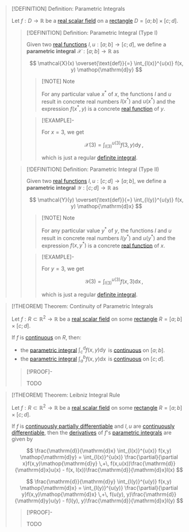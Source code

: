 


>[!DEFINITION] Definition: Parametric Integrals
>
>Let $f: D \to \mathbb{R}$ be a [real scalar field](../Real%20Scalar%20Field.md) on a [rectangle](TODO) $D = [a;b] \times [c;d]$.
>
>>[!DEFINITION] Definition: Parametric Integral (Type I)
>>
>>Given two [real functions](../../../Real%20Functions/index.md) $l,u: [a;b] \to [c;d]$, we define a **parametric integral** $\mathcal{X}: [a;b] \to \mathbb{R}$ as
>>
>>$$
>>\mathcal{X}(x) \overset{\text{def}}{=} \int_{l(x)}^{u(x)} f(x, y) \mathop{\mathrm{d}y}
>>$$
>>
>>>[!NOTE] Note
>>>
>>>For any particular value $x^\ast$ of $x$, the functions $l$ and $u$ result in concrete real numbers $l(x^\ast)$ and $u(x^\ast)$ and the expression $f(x^\ast, y)$ is a concrete [real function](../../../Real%20Functions/index.md) of $y$.
>>>
>>
>>>[!EXAMPLE]-
>>>
>>>For $x = 3$, we get
>>>
>>>$$
>>>\mathcal{X}(3) = \int_{l(3)}^{u(3)} f(3,y) \mathop{\mathrm{d}y},
>>>$$
>>>
>>>which is just a regular [definite integral](../../../Real%20Functions/Integration/Definite%20Integrals/index.md).
>>>
>>
>
>>[!DEFINITION] Definition: Parametric Integral (Type II)
>>
>>Given two [real functions](../../../Real%20Functions/index.md) $l,u: [c;d] \to [a;b]$, we define a **parametric integral** $\mathcal{Y}: [c;d] \to \mathbb{R}$ as
>>
>>$$
>>\mathcal{Y}(y) \overset{\text{def}}{=} \int_{l(y)}^{u(y)} f(x, y) \mathop{\mathrm{d}x}
>>$$
>>
>>>[!NOTE] Note
>>>
>>>For any particular value $y^\ast$ of $y$, the functions $l$ and $u$ result in concrete real numbers $l(y^\ast)$ and $u(y^\ast)$ and the expression $f(x, y^\ast)$ is a concrete [real function](../../../Real%20Functions/index.md) of $x$.
>>>
>>
>>>[!EXAMPLE]-
>>>
>>>For $y = 3$, we get
>>>
>>>$$\mathcal{Y}(3) = \int_{l(3)}^{u(3)} f(x,3) \mathop{\mathrm{d}x},$$
>>>
>>>which is just a regular [definite integral](../../../Real%20Functions/Integration/Definite%20Integrals/index.md).
>>>
>>
>

>[!THEOREM] Theorem: Continuity of Parametric Integrals
>
>Let $f: R \subset \mathbb{R}^2 \to \mathbb{R}$ be a [real scalar field](../Real%20Scalar%20Field.md) on some [rectangle](TODO) $R = [a;b] \times [c;d]$.
>
>If $f$ is [continuous](../Continuity%20of%20Real%20Scalar%20Fields.md) on $R$, then:
>- the [parametric integral](Parametric%20Integrals.md) $\int_c^d f(x,y)\mathop{\mathrm{d}y}$ is [continuous](../../../Real%20Functions/Continuity.md) on $[a;b]$.
>- the [parametric integral](Parametric%20Integrals.md) $\int_a^b f(x,y)\mathop{\mathrm{d}x}$ is [continuous](../../../Real%20Functions/Continuity.md) on $[c;d]$.
>
>>[!PROOF]-
>>
>>TODO
>>
>

>[!THEOREM] Theorem: Leibniz Integral Rule
>
>Let $f: R \subset \mathbb{R}^2 \to \mathbb{R}$ be a [real scalar field](../Real%20Scalar%20Field.md) on some [rectangle](TODO) $R = [a;b] \times [c;d]$.
>
>If $f$ is [continuously partially differentiable](../Differentiation/Partial%20Derivatives%20of%20Real%20Scalar%20Fields.md) and $l,u$ are [continuously differentiable](../../../Real%20Functions/Differentiation/index.md), then the [derivatives](../../../Real%20Functions/Differentiation/index.md) of $f$'s [parametric integrals](Parametric%20Integrals.md) are given by
>
>$$
>\frac{\mathrm{d}}{\mathrm{d}x} \int_{l(x)}^{u(x)} f(x,y) \mathop{\mathrm{d}y} = \int_{l(x)}^{u(x)} \frac{\partial}{\partial x}f(x,y)\mathop{\mathrm{d}y} \,+\, f(x,u(x))\frac{\mathrm{d}}{\mathrm{d}x}u(x) - f(x, l(x))\frac{\mathrm{d}}{\mathrm{d}x}l(x)
>$$
>
>
>$$
>\frac{\mathrm{d}}{\mathrm{d}y} \int_{l(y)}^{u(y)} f(x,y) \mathop{\mathrm{d}x} = \int_{l(y)}^{u(y)} \frac{\partial}{\partial y}f(x,y)\mathop{\mathrm{d}x} \,+\, f(u(y), y)\frac{\mathrm{d}}{\mathrm{d}y}u(y) - f(l(y), y)\frac{\mathrm{d}}{\mathrm{d}x}l(y)
>$$
>
>>[!PROOF]-
>>
>>TODO
>>
>